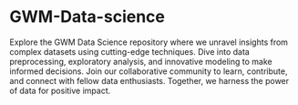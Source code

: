 # GWM-Data-science
Explore the GWM Data Science repository where we unravel insights from complex datasets using cutting-edge techniques. Dive into data preprocessing, exploratory analysis, and innovative modeling to make informed decisions. Join our collaborative community to learn, contribute, and connect with fellow data enthusiasts. Together, we harness the power of data for positive impact.






